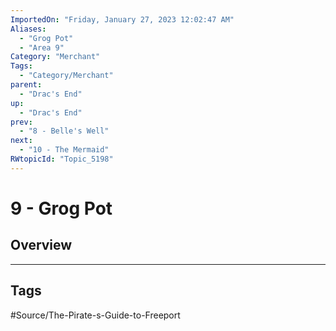 ```yaml
---
ImportedOn: "Friday, January 27, 2023 12:02:47 AM"
Aliases:
  - "Grog Pot"
  - "Area 9"
Category: "Merchant"
Tags:
  - "Category/Merchant"
parent:
  - "Drac's End"
up:
  - "Drac's End"
prev:
  - "8 - Belle's Well"
next:
  - "10 - The Mermaid"
RWtopicId: "Topic_5198"
---
```

# 9 - Grog Pot
## Overview

---
## Tags
#Source/The-Pirate-s-Guide-to-Freeport

